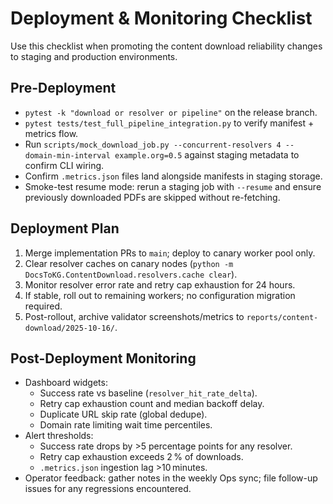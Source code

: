 # Deployment & Monitoring Checklist

Use this checklist when promoting the content download reliability changes to
staging and production environments.

## Pre-Deployment

- `pytest -k "download or resolver or pipeline"` on the release branch.
- `pytest tests/test_full_pipeline_integration.py` to verify manifest + metrics flow.
- Run `scripts/mock_download_job.py --concurrent-resolvers 4 --domain-min-interval example.org=0.5`
  against staging metadata to confirm CLI wiring.
- Confirm `.metrics.json` files land alongside manifests in staging storage.
- Smoke-test resume mode: rerun a staging job with `--resume` and ensure previously
  downloaded PDFs are skipped without re-fetching.

## Deployment Plan

1. Merge implementation PRs to `main`; deploy to canary worker pool only.
2. Clear resolver caches on canary nodes (`python -m DocsToKG.ContentDownload.resolvers.cache clear`).
3. Monitor resolver error rate and retry cap exhaustion for 24 hours.
4. If stable, roll out to remaining workers; no configuration migration required.
5. Post-rollout, archive validator screenshots/metrics to `reports/content-download/2025-10-16/`.

## Post-Deployment Monitoring

- Dashboard widgets:
  - Success rate vs baseline (`resolver_hit_rate_delta`).
  - Retry cap exhaustion count and median backoff delay.
  - Duplicate URL skip rate (global dedupe).
  - Domain rate limiting wait time percentiles.
- Alert thresholds:
  - Success rate drops by >5 percentage points for any resolver.
  - Retry cap exhaustion exceeds 2 % of downloads.
  - `.metrics.json` ingestion lag >10 minutes.
- Operator feedback: gather notes in the weekly Ops sync; file follow-up issues
  for any regressions encountered.
